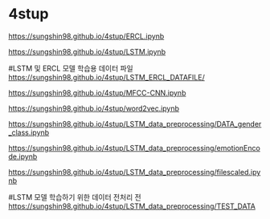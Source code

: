 # 4stup


https://sungshin98.github.io/4stup/ERCL.ipynb

https://sungshin98.github.io/4stup/LSTM.ipynb

#LSTM 및 ERCL 모델 학습용 데이터 파일
https://sungshin98.github.io/4stup/LSTM_ERCL_DATAFILE/

https://sungshin98.github.io/4stup/MFCC-CNN.ipynb

https://sungshin98.github.io/4stup/word2vec.ipynb

https://sungshin98.github.io/4stup/LSTM_data_preprocessing/DATA_gender_class.ipynb


https://sungshin98.github.io/4stup/LSTM_data_preprocessing/emotionEncode.ipynb

https://sungshin98.github.io/4stup/LSTM_data_preprocessing/filescaled.ipynb

#LSTM 모델 학습하기 위한 데이터 전처리 전 
https://sungshin98.github.io/4stup/LSTM_data_preprocessing/TEST_DATA
